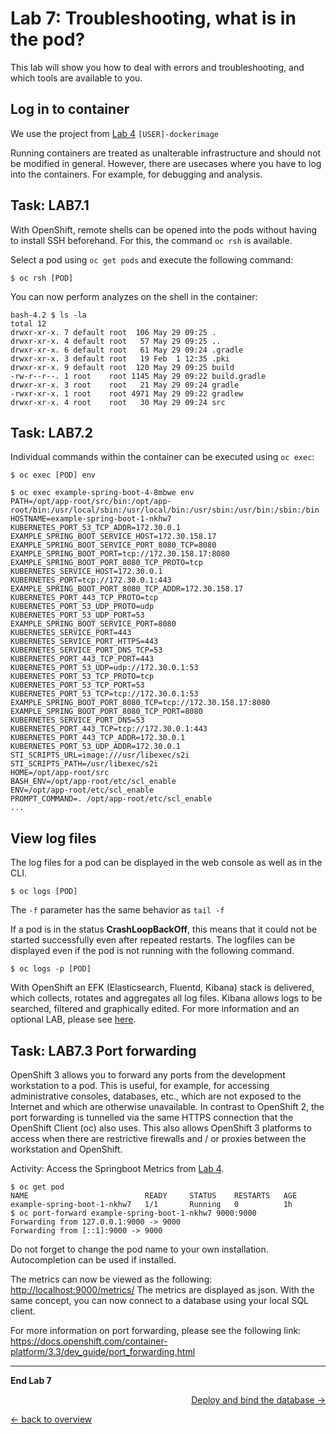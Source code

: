 # Lab 7: Troubleshooting, what is in the pod?

This lab will show you how to deal with errors and troubleshooting, and which tools are available to you.

## Log in to container

We use the project from [Lab 4](04_deploy_dockerimage.md) `[USER]-dockerimage`

Running containers are treated as unalterable infrastructure and should not be modified in general. However, there are usecases where you have to log into the containers. For example, for debugging and analysis.

## Task: LAB7.1

With OpenShift, remote shells can be opened into the pods without having to install SSH beforehand. For this, the command `oc rsh` is available.

Select a pod using `oc get pods` and execute the following command:

```
$ oc rsh [POD]
```

You can now perform analyzes on the shell in the container:

```
bash-4.2 $ ls -la
total 12
drwxr-xr-x. 7 default root  106 May 29 09:25 .
drwxr-xr-x. 4 default root   57 May 29 09:25 ..
drwxr-xr-x. 6 default root   61 May 29 09:24 .gradle
drwxr-xr-x. 3 default root   19 Feb  1 12:35 .pki
drwxr-xr-x. 9 default root  120 May 29 09:25 build
-rw-r--r--. 1 root    root 1145 May 29 09:22 build.gradle
drwxr-xr-x. 3 root    root   21 May 29 09:24 gradle
-rwxr-xr-x. 1 root    root 4971 May 29 09:22 gradlew
drwxr-xr-x. 4 root    root   30 May 29 09:24 src
```

## Task: LAB7.2

Individual commands within the container can be executed using `oc exec`:

```
$ oc exec [POD] env
```


```
$ oc exec example-spring-boot-4-8mbwe env
PATH=/opt/app-root/src/bin:/opt/app-root/bin:/usr/local/sbin:/usr/local/bin:/usr/sbin:/usr/bin:/sbin:/bin
HOSTNAME=example-spring-boot-1-nkhw7
KUBERNETES_PORT_53_TCP_ADDR=172.30.0.1
EXAMPLE_SPRING_BOOT_SERVICE_HOST=172.30.158.17
EXAMPLE_SPRING_BOOT_SERVICE_PORT_8080_TCP=8080
EXAMPLE_SPRING_BOOT_PORT=tcp://172.30.158.17:8080
EXAMPLE_SPRING_BOOT_PORT_8080_TCP_PROTO=tcp
KUBERNETES_SERVICE_HOST=172.30.0.1
KUBERNETES_PORT=tcp://172.30.0.1:443
EXAMPLE_SPRING_BOOT_PORT_8080_TCP_ADDR=172.30.158.17
KUBERNETES_PORT_443_TCP_PROTO=tcp
KUBERNETES_PORT_53_UDP_PROTO=udp
KUBERNETES_PORT_53_UDP_PORT=53
EXAMPLE_SPRING_BOOT_SERVICE_PORT=8080
KUBERNETES_SERVICE_PORT=443
KUBERNETES_SERVICE_PORT_HTTPS=443
KUBERNETES_SERVICE_PORT_DNS_TCP=53
KUBERNETES_PORT_443_TCP_PORT=443
KUBERNETES_PORT_53_UDP=udp://172.30.0.1:53
KUBERNETES_PORT_53_TCP_PROTO=tcp
KUBERNETES_PORT_53_TCP_PORT=53
KUBERNETES_PORT_53_TCP=tcp://172.30.0.1:53
EXAMPLE_SPRING_BOOT_PORT_8080_TCP=tcp://172.30.158.17:8080
EXAMPLE_SPRING_BOOT_PORT_8080_TCP_PORT=8080
KUBERNETES_SERVICE_PORT_DNS=53
KUBERNETES_PORT_443_TCP=tcp://172.30.0.1:443
KUBERNETES_PORT_443_TCP_ADDR=172.30.0.1
KUBERNETES_PORT_53_UDP_ADDR=172.30.0.1
STI_SCRIPTS_URL=image:///usr/libexec/s2i
STI_SCRIPTS_PATH=/usr/libexec/s2i
HOME=/opt/app-root/src
BASH_ENV=/opt/app-root/etc/scl_enable
ENV=/opt/app-root/etc/scl_enable
PROMPT_COMMAND=. /opt/app-root/etc/scl_enable
...
```

## View log files

The log files for a pod can be displayed in the web console as well as in the CLI.

```
$ oc logs [POD]
```

The `-f` parameter has the same behavior as `tail -f`

If a pod is in the status **CrashLoopBackOff**, this means that it could not be started successfully even after repeated restarts. The logfiles can be displayed even if the pod is not running with the following command.

```
$ oc logs -p [POD]
```

With OpenShift an EFK (Elasticsearch, Fluentd, Kibana) stack is delivered, which collects, rotates and aggregates all log files. Kibana allows logs to be searched, filtered and graphically edited. For more information and an optional LAB, please see [here](../additional-labs/logging_efk_stack.md).


## Task: LAB7.3 Port forwarding

OpenShift 3 allows you to forward any ports from the development workstation to a pod. This is useful, for example, for accessing administrative consoles, databases, etc., which are not exposed to the Internet and which are otherwise unavailable. In contrast to OpenShift 2, the port forwarding is tunnelled via the same HTTPS connection that the OpenShift Client (oc) also uses. This also allows OpenShift 3 platforms to access when there are restrictive firewalls and / or proxies between the workstation and OpenShift.

Activity: Access the Springboot Metrics from [Lab 4](04_deploy_dockerimage.md).

```
$ oc get pod 
NAME                          READY     STATUS    RESTARTS   AGE
example-spring-boot-1-nkhw7   1/1       Running   0          1h
$ oc port-forward example-spring-boot-1-nkhw7 9000:9000 
Forwarding from 127.0.0.1:9000 -> 9000
Forwarding from [::1]:9000 -> 9000
```

Do not forget to change the pod name to your own installation. Autocompletion can be used if installed.

The metrics can now be viewed as the following: [http://localhost:9000/metrics/](http://localhost:9000/metrics/) The metrics are displayed as json. With the same concept, you can now connect to a database using your local SQL client.

For more information on port forwarding, please see the following link: https://docs.openshift.com/container-platform/3.3/dev_guide/port_forwarding.html

---

**End Lab 7**

<p width = "100px" align = "right"> <a href="08_database.md"> Deploy and bind the database → </a> </p>

[← back to overview](../README.md)
